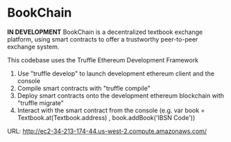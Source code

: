 # BookChain

**IN DEVELOPMENT**
BookChain is a decentralized textbook exchange platform, using smart contracts to offer a trustworthy peer-to-peer exchange system.

This codebase uses the Truffle Ethereum Development Framework

1. Use "truffle develop" to launch development ethereum client and the console
2. Compile smart contracts with "truffle compile"
3. Deploy smart contracts onto the development ethereum blockchain with "truffle migrate"
4. Interact with the smart contract from the console (e.g. var book = Textbook.at(Textbook.address) , book.addBook('IBSN Code'))

URL: http://ec2-34-213-174-44.us-west-2.compute.amazonaws.com/